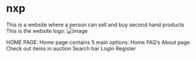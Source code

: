 # nxp
This is a website where a person can sell and buy second hand products
This is the website logo:
![image](https://github.com/ManideepDushetti/nxp/assets/117671718/66811bdc-9a07-4c16-beab-fd4ae4f573e6)


HOME PAGE:
Home page contains 5 main options:
Home
FAQ’s
About page
Check out items in auction
Search bar
Login
Register







